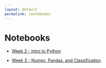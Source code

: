 ```yaml
---
layout: default
permalink: /notebooks
---
```


# Notebooks

* [Week 2 - Intro to Python](https://github.com/channelstudio/fall2020designingml/blob/master/notebooks/Intro%20to%20Python.ipynb)

* [Week 3 - Numpy, Pandas, and Classification](https://github.com/channelstudio/fall2020designingml/blob/master/notebooks/Numpy%2C%20Pandas%2C%20and%20Classification.ipynb)

<!-- * [Week 4 - Perceptrons](https://github.com/channelstudio/fall2020designingml/blob/master/notebooks/Perceptrons.ipynb) -->

<!-- * [Week 5 - Scraping](https://github.com/channelstudio/fall2020designingml/blob/master/notebooks/Scraping.ipynb) -->

<!-- * [Week 6 - Multilayer Perceptron](https://github.com/channelstudio/fall2020designingml/blob/master/notebooks/Multilayer%20Perceptron.ipynb) -->

<!-- * [Week 7 - Image Sorting](https://github.com/channelstudio/fall2020designingml/blob/master/notebooks/Image%20Sorting.ipynb) -->

<!-- * [Week 10 - Audio](https://github.com/channelstudio/fall2020designingml/blob/master/notebooks/Audio.ipynb) -->

<!-- * [Week 12 - Text](https://github.com/channelstudio/fall2020designingml/blob/master/notebooks/Bag%20of%20Words%20and%20Doc2Vec.ipynb) -->